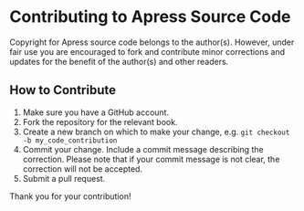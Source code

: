 # Contributing to Apress Source Code

Copyright for Apress source code belongs to the author(s). However, under fair use you are encouraged to fork and contribute minor corrections and updates for the benefit of the author(s) and other readers.

## How to Contribute

1. Make sure you have a GitHub account.
2. Fork the repository for the relevant book.
3. Create a new branch on which to make your change, e.g.
`git checkout -b my_code_contribution`
4. Commit your change. Include a commit message describing the correction. Please note that if your commit message is not clear, the correction will not be accepted.
5. Submit a pull request.

Thank you for your contribution!